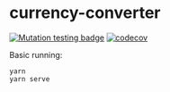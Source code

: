 # currency-converter

[![Mutation testing badge](https://img.shields.io/endpoint?style=flat&url=https%3A%2F%2Fbadge-api.stryker-mutator.io%2Fgithub.com%2Fremos%2Fcurrency-converter%2Fmaster)](https://dashboard.stryker-mutator.io/reports/github.com/remos/currency-converter/master)
[![codecov](https://codecov.io/gh/remos/currency-converter/branch/master/graph/badge.svg)](https://codecov.io/gh/remos/currency-converter)

Basic running:
```
yarn
yarn serve
```